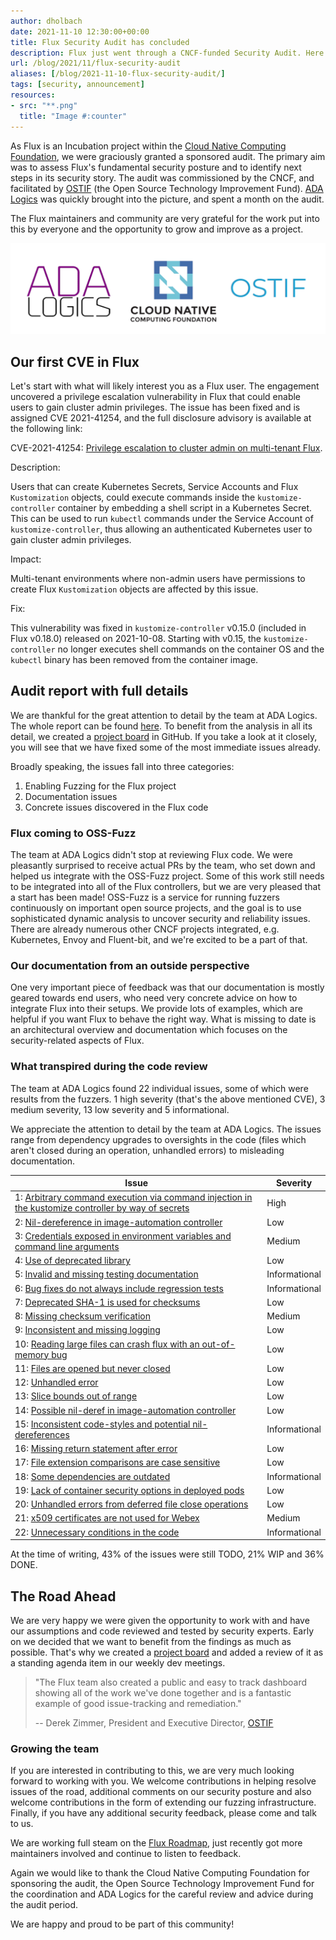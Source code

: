 ```yaml
---
author: dholbach
date: 2021-11-10 12:30:00+00:00
title: Flux Security Audit has concluded
description: Flux just went through a CNCF-funded Security Audit. Here we publicly release and discuss the report. We also disclose our first CVE, which was fixed in Flux v0.18.0 - please upgrade as soon as you can!
url: /blog/2021/11/flux-security-audit
aliases: [/blog/2021-11-10-flux-security-audit/]
tags: [security, announcement]
resources:
- src: "**.png"
  title: "Image #:counter"
---
```


As Flux is an Incubation project within the [Cloud Native Computing
Foundation](https://www.cncf.io/), we were graciously
granted a sponsored audit. The primary aim was to assess Flux's
fundamental security posture and to identify next steps in its security
story. The audit was commissioned by the CNCF, and facilitated by
[OSTIF](https://ostif.org/) (the Open Source Technology
Improvement Fund). [ADA Logics](https://adalogics.com/)
was quickly brought into the picture, and spent a month on the audit.

The Flux maintainers and community are very grateful for the work put
into this by everyone and the opportunity to grow and improve as a
project.

![ADA Logics, CNCF, OSTIF](featured-image.png)

## Our first CVE in Flux

Let's start with what will likely interest you as a Flux user. The
engagement uncovered a privilege escalation vulnerability in Flux that
could enable users to gain cluster admin privileges. The issue has been
fixed and is assigned CVE 2021-41254, and the full disclosure advisory
is available at the following link:

CVE-2021-41254: [Privilege escalation to cluster admin on multi-tenant
Flux](https://github.com/fluxcd/kustomize-controller/security/advisories/GHSA-35rf-v2jv-gfg7).

Description:

Users that can create Kubernetes Secrets, Service Accounts and Flux
`Kustomization` objects, could execute commands inside the
`kustomize-controller` container by embedding a shell script in a
Kubernetes Secret. This can be used to run `kubectl` commands under the
Service Account of `kustomize-controller`, thus allowing an authenticated
Kubernetes user to gain cluster admin privileges.

Impact:

Multi-tenant environments where non-admin users have permissions to
create Flux `Kustomization` objects are affected by this issue.

Fix:

This vulnerability was fixed in `kustomize-controller` v0.15.0 (included
in Flux v0.18.0) released on 2021-10-08. Starting with v0.15, the
`kustomize-controller` no longer executes shell commands on the container
OS and the `kubectl` binary has been removed from the container image.

## Audit report with full details

We are thankful for the great attention to detail by the team at ADA
Logics. The whole report can be found [here](/FluxFinalReport-v1.1.pdf).
To benefit from the analysis in all its detail, we created a [project
board](https://github.com/orgs/fluxcd/projects/5) in
GitHub. If you take a look at it closely, you will see that we have
fixed some of the most immediate issues already.

Broadly speaking, the issues fall into three categories:

1. Enabling Fuzzing for the Flux project
1. Documentation issues
1. Concrete issues discovered in the Flux code

### Flux coming to OSS-Fuzz

The team at ADA Logics didn't stop at reviewing Flux code. We were
pleasantly surprised to receive actual PRs by the team, who set down and
helped us integrate with the OSS-Fuzz project. Some of this work still
needs to be integrated into all of the Flux controllers, but we are very
pleased that a start has been made! OSS-Fuzz is a service for running
fuzzers continuously on important open source projects, and the goal is
to use sophisticated dynamic analysis to uncover security and
reliability issues. There are already numerous other CNCF projects
integrated, e.g. Kubernetes, Envoy and Fluent-bit, and we're excited to
be a part of that.

### Our documentation from an outside perspective

One very important piece of feedback was that our documentation is
mostly geared towards end users, who need very concrete advice on how to
integrate Flux into their setups. We provide lots of examples, which are
helpful if you want Flux to behave the right way. What is missing to
date is an architectural overview and documentation which focuses on the
security-related aspects of Flux.

### What transpired during the code review

The team at ADA Logics found 22 individual issues, some of which were
results from the fuzzers. 1 high severity (that's the above mentioned
CVE), 3 medium severity, 13 low severity and 5 informational.

We appreciate the attention to detail by the team at ADA Logics. The
issues range from dependency upgrades to oversights in the code (files
which aren't closed during an operation, unhandled errors) to misleading
documentation.

Issue | Severity
----- | --------
1:  [Arbitrary command execution via command injection in the kustomize controller by way of secrets](https://github.com/fluxcd/kustomize-controller/security/advisories/GHSA-35rf-v2jv-gfg7) | High
2:  [Nil-dereference in image-automation controller](https://github.com/fluxcd/image-automation-controller/issues/246) | Low
3:  [Credentials exposed in environment variables and command line arguments](https://github.com/fluxcd/flux2/issues/2011) | Medium
4:  [Use of deprecated library](https://github.com/fluxcd/flux2/issues/1658) | Low
5:  [Invalid and missing testing documentation](https://github.com/fluxcd/community/issues/133) | Informational
6:  [Bug fixes do not always include regression tests](https://github.com/fluxcd/.github/issues/8) | Informational
7:  [Deprecated SHA-1 is used for checksums](https://github.com/fluxcd/source-controller/issues/467) | Low
8:  [Missing checksum verification](https://github.com/fluxcd/source-controller/issues/468) | Medium
9:  [Inconsistent and missing logging](https://github.com/fluxcd/pkg/issues/172) | Low
10: [Reading large files can crash flux with an out-of-memory bug](https://github.com/fluxcd/source-controller/issues/470) | Low
11: [Files are opened but never closed](https://github.com/fluxcd/source-controller/issues/471) | Low
12: [Unhandled error](https://github.com/fluxcd/image-automation-controller/issues/242) | Low
13: [Slice bounds out of range](https://github.com/fluxcd/image-automation-controller/issues/243) | Low
14: [Possible nil-deref in image-automation controller](https://github.com/fluxcd/image-automation-controller/issues/246) | Low
15: [Inconsistent code-styles and potential nil-dereferences](https://github.com/fluxcd/pkg/issues/173) | Informational
16: [Missing return statement after error](https://github.com/fluxcd/image-automation-controller/issues/244) | Low
17: [File extension comparisons are case sensitive](https://github.com/fluxcd/kustomize-controller/issues/476) | Low
18: [Some dependencies are outdated](https://github.com/fluxcd/source-controller/issues/472) | Informational
19: [Lack of container security options in deployed pods](https://github.com/fluxcd/flux2/issues/2014) | Low
20: [Unhandled errors from deferred file close operations](https://github.com/fluxcd/pkg/issues/174) | Low
21: [x509 certificates are not used for Webex](https://github.com/fluxcd/notification-controller/issues/278) | Medium
22: [Unnecessary conditions in the code](https://github.com/fluxcd/image-automation-controller/issues/245) | Informational

At the time of writing, 43% of the issues were still TODO, 21% WIP and 36% DONE.

## The Road Ahead

We are very happy we were given the opportunity to work with and have
our assumptions and code reviewed and tested by security experts. Early
on we decided that we want to benefit from the findings as much as
possible. That's why we created a [project
board](https://github.com/orgs/fluxcd/projects/5) and added
a review of it as a standing agenda item in our weekly dev meetings.

> "The Flux team also created a public and easy to track dashboard
> showing all of the work we\'ve done together and is a fantastic
> example of good issue-tracking and remediation."
>
> \-- Derek Zimmer, President and Executive Director,
> [OSTIF](https://ostif.org/)

### Growing the team

If you are interested in contributing to this, we are very much looking
forward to working with you. We welcome contributions in helping resolve
issues of the road, additional comments on our security posture and also
welcome contributions in the form of extending our fuzzing
infrastructure. Finally, if you have any additional security feedback,
please come and talk to us.

We are working full steam on the [Flux Roadmap](/roadmap/), just recently got
more maintainers involved and continue to listen to feedback.

Again we would like to thank the Cloud Native Computing Foundation for
sponsoring the audit, the Open Source Technology Improvement Fund for
the coordination and ADA Logics for the careful review and advice during
the audit period.

We are happy and proud to be part of this community!
